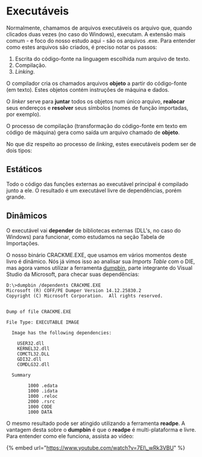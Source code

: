 # Executáveis

Normalmente, chamamos de arquivos executáveis os arquivo que, quando clicados duas vezes \(no caso do Windows\), executam. A extensão mais comum - e foco do nosso estudo aqui - são os arquivos .exe. Para entender como estes arquivos são criados, é preciso notar os passos:

1. Escrita do código-fonte na linguagem escolhida num arquivo de texto.
2. Compilação.
3. _Linking_.

O compilador cria os chamados arquivos **objeto** a partir do código-fonte \(em texto\). Estes objetos contém instruções de máquina e dados.

O _linker_ serve para **juntar** todos os objetos num único arquivo, **realocar** seus endereços e **resolver** seus símbolos \(nomes de função importadas, por exemplo\).

O processo de compilação \(transformação do código-fonte em texto em código de máquina\) gera como saída um arquivo chamado de **objeto**.

No que diz respeito ao processo de _linking_, estes executáveis podem ser de dois tipos:

## Estáticos

Todo o código das funções externas ao executável principal é compilado junto a ele. O resultado é um executável livre de dependências, porém grande.

## Dinâmicos

O executável vai **depender** de bibliotecas externas \(DLL's, no caso do Windows\) para funcionar, como estudamos na seção Tabela de Importações.

O nosso binário CRACKME.EXE, que usamos em vários momentos deste livro é dinâmico. Nós já vimos isso ao analisar sua _Imports Table_ com o DIE, mas agora vamos utilizar a ferramenta [dumpbin](https://docs.microsoft.com/en-us/cpp/build/reference/dumpbin-options), parte integrante do Visual Studio da Microsoft, para checar suas dependências:

```text
D:\>dumpbin /dependents CRACKME.EXE
Microsoft (R) COFF/PE Dumper Version 14.12.25830.2
Copyright (C) Microsoft Corporation.  All rights reserved.


Dump of file CRACKME.EXE

File Type: EXECUTABLE IMAGE

  Image has the following dependencies:

    USER32.dll
    KERNEL32.dll
    COMCTL32.DLL
    GDI32.dll
    COMDLG32.dll

  Summary

        1000 .edata
        1000 .idata
        1000 .reloc
        2000 .rsrc
        1000 CODE
        1000 DATA
```

O mesmo resultado pode ser atingido utilizando a ferramenta **readpe**. A vantagem desta sobre o **dumpbin** é que o **readpe** é multi-plataforma e livre. Para entender como ele funciona, assista ao vídeo:

{% embed url="https://www.youtube.com/watch?v=7EI\_wRk3VBU" %}
